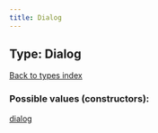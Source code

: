 ```yaml
---
title: Dialog
---
```

## Type: Dialog  
[Back to types index](index.md)



### Possible values (constructors):

[dialog](../constructors/dialog.md)  

